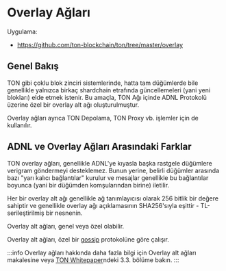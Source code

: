 # Overlay Ağları

Uygulama:
* https://github.com/ton-blockchain/ton/tree/master/overlay

## Genel Bakış

TON gibi çoklu blok zinciri sistemlerinde, hatta tam düğümlerde bile genellikle yalnızca birkaç shardchain etrafında güncellemeleri (yani yeni blokları) elde etmek istenir. Bu amaçla, TON Ağı içinde ADNL Protokolü üzerine özel bir overlay alt ağı oluşturulmuştur.

Overlay ağları ayrıca TON Depolama, TON Proxy vb. işlemler için de kullanılır.

## ADNL ve Overlay Ağları Arasındaki Farklar

TON overlay ağları, genellikle ADNL'ye kıyasla başka rastgele düğümlere verigram göndermeyi desteklemez. Bunun yerine, belirli düğümler arasında bazı "yarı kalıcı bağlantılar" kurulur ve mesajlar genellikle bu bağlantılar boyunca (yani bir düğümden komşularından birine) iletilir.

Her bir overlay alt ağı genellikle ağ tanımlayıcısı olarak 256 bitlik bir değere sahiptir ve genellikle overlay ağı açıklamasının SHA256'sıyla eşittir - TL-serileştirilmiş bir nesnenin.

Overlay alt ağları, genel veya özel olabilir.

Overlay alt ağları, özel bir [gossip](https://en.wikipedia.org/wiki/Gossip_protocol) protokolüne göre çalışır.

:::info
Overlay ağları hakkında daha fazla bilgi için Overlay alt ağları makalesine veya [TON Whitepaper](https://ton.org/docs/ton.pdf)ndeki 3.3. bölüme bakın.
:::